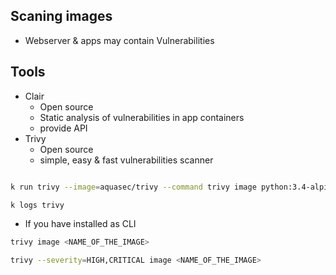 ## Scaning images
- Webserver & apps may contain Vulnerabilities

## Tools
- Clair
    - Open source
    - Static analysis of vulnerabilities in app containers
    - provide API
- Trivy
    - Open source
    - simple, easy & fast vulnerabilities scanner


```bash

k run trivy --image=aquasec/trivy --command trivy image python:3.4-alpine

k logs trivy

```

- If you have installed as CLI
```bash
trivy image <NAME_OF_THE_IMAGE>

trivy --severity=HIGH,CRITICAL image <NAME_OF_THE_IMAGE>

```